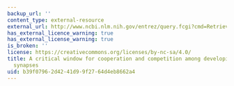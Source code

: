 ```yaml
---
backup_url: ''
content_type: external-resource
external_url: http://www.ncbi.nlm.nih.gov/entrez/query.fcgi?cmd=Retrieve&db=PubMed&dopt=Citation&list_uids=9738497
has_external_licence_warning: true
has_external_license_warning: true
is_broken: ''
license: https://creativecommons.org/licenses/by-nc-sa/4.0/
title: A critical window for cooperation and competition among developing retinotectal
  synapses
uid: b39f0796-2d42-41d9-9f27-64d4eb8662a4
---
```

